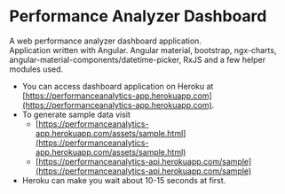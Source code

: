 # Performance Analyzer Dashboard
A web performance analyzer dashboard application.    
Application written with Angular. Angular material, bootstrap, ngx-charts, angular-material-components/datetime-picker, RxJS and a few helper modules used.    

* You can access dashboard application on Heroku at [https://performanceanalytics-app.herokuapp.com](https://performanceanalytics-app.herokuapp.com).
* To generate sample data visit   
  * [https://performanceanalytics-app.herokuapp.com/assets/sample.html](https://performanceanalytics-app.herokuapp.com/assets/sample.html)
  * [https://performanceanalytics-api.herokuapp.com/sample](https://performanceanalytics-api.herokuapp.com/sample)
* Heroku can make you wait about 10-15 seconds at first.


